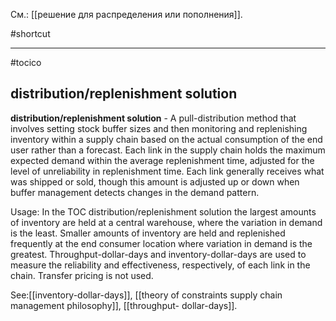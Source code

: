 См.: [[решение для распределения или пополнения]].

#shortcut




<hr/>

#tocico

## distribution/replenishment solution

<b>distribution/replenishment solution</b> -  A pull-distribution method that involves setting stock buffer sizes and then monitoring and replenishing inventory within a supply chain based on the actual consumption of the end user rather than a forecast. Each link in the supply chain holds the maximum expected demand within the average replenishment time, adjusted for the level of unreliability in replenishment time.  Each link generally receives what was shipped or sold, though this amount is adjusted up or down when buffer management detects changes in the demand pattern.



Usage: In the TOC distribution/replenishment solution the largest amounts of inventory are held at a central warehouse, where the variation in demand is the least. Smaller amounts of inventory are held and replenished frequently at the end consumer location where variation in demand is the greatest. Throughput-dollar-days and inventory-dollar-days are used to measure the reliability and effectiveness, respectively, of each link in the chain.  Transfer pricing is not used. 



See:[[inventory-dollar-days]], [[theory of constraints supply chain management philosophy]], [[throughput- dollar-days]].
